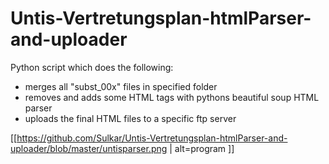 # Untis-Vertretungsplan-htmlParser-and-uploader

Python script which does the following:
- merges all "subst_00x" files in specified folder
- removes and adds some HTML tags with pythons beautiful soup HTML parser
- uploads the final HTML files to a specific ftp server

[[https://github.com/Sulkar/Untis-Vertretungsplan-htmlParser-and-uploader/blob/master/untisparser.png | alt=program ]]
